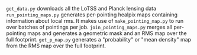 `get_data.py` downloads all the LoTSS and Planck lensing data
`run_pointing_maps.py` generates per-pointing healpix maps containing information about local rms. It makes use of `make_pointing_map.py` to run over batches of pointings per job.
`join_pointing_maps.py` merges all per-pointing maps and generates a geometric mask and an RMS map over the full footprint.
`get_p_map.py` generates a "probability" or "mean density" map from the RMS map over the full footprint.
